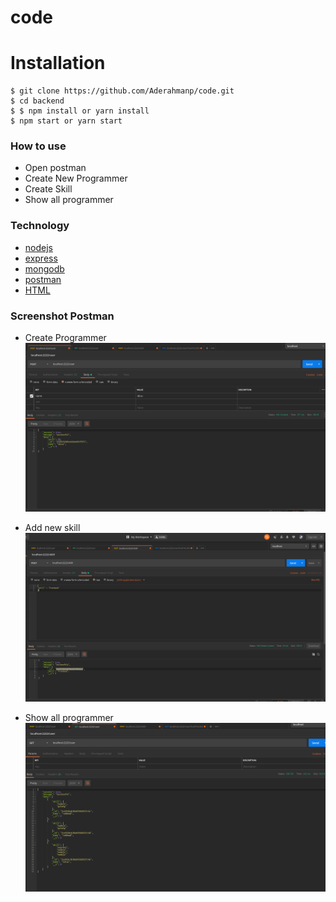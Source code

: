 # code

# Installation

```
$ git clone https://github.com/Aderahmanp/code.git
$ cd backend
$ $ npm install or yarn install
$ npm start or yarn start
```

### How to use

- Open postman
- Create New Programmer
- Create Skill
- Show all programmer

### Technology

- [nodejs](https://nodejs.org/en/)
- [express](express.org)
- [mongodb](https://cloud.mongodb.com/)
- [postman](https://www.getpostman.com/)
- [HTML](https://html.com/)

### Screenshot Postman

- Create Programmer
  ![Create programmer](./CreateProgrammer.png)

- Add new skill
  ![Add Skill](./addSkill.png)

- Show all programmer
  ![Show](ShowAll.png)
